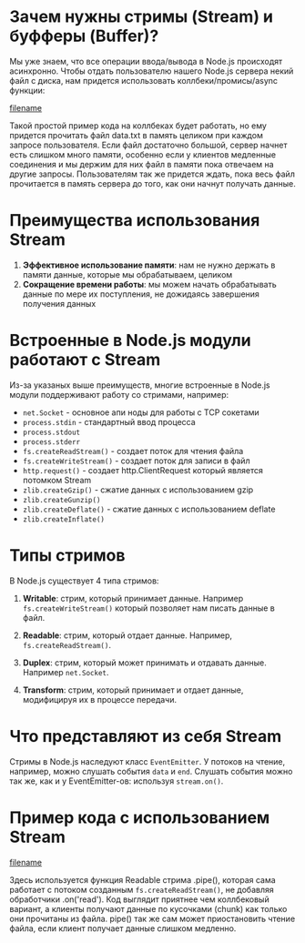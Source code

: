 # Зачем нужны стримы (Stream) и буфферы (Buffer)?

Мы уже знаем, что все операции ввода/вывода в Node.js происходят асинхронно. Чтобы отдать пользователю нашего Node.js сервера некий файл с диска, нам придется использовать коллбеки/промисы/async функции:

[filename](intro.js ':include :type=code :fragment=callback')

Такой простой пример кода на коллбеках будет работать, но ему придется прочитать файл data.txt в память целиком при каждом запросе пользователя. Если файл достаточно большой, сервер начнет есть слишком много памяти, особенно если у клиентов медленные соединения и мы держим для них файл в памяти пока отвечаем на другие запросы. Пользователям так же придется ждать, пока весь файл прочитается в память сервера до того, как они начнут получать данные.

# Преимущества использования Stream

1. **Эффективное использование памяти**: нам не нужно держать в памяти данные, которые мы обрабатываем, целиком
2. **Сокращение времени работы**: мы можем начать обрабатывать данные по мере их поступления, не дожидаясь завершения получения данных

# Встроенные в Node.js модули работают с Stream

Из-за указаных выше преимуществ, многие встроенные в Node.js модули поддерживают работу со стримами, например:

* `net.Socket` - основное апи ноды для работы с TCP сокетами
* `process.stdin` - стандартный ввод процесса
* `process.stdout`
* `process.stderr`
* `fs.createReadStream()` - создает поток для чтения файла
* `fs.createWriteStream()` - создает поток для записи в файл
* `http.request()` - создает http.ClientRequest который является потомком Stream
* `zlib.createGzip()` - сжатие данных с использованием gzip
* `zlib.createGunzip()`
* `zlib.createDeflate()` - сжатие данных с использованием deflate
* `zlib.createInflate()`

# Типы стримов

В Node.js существует 4 типа стримов:

1. **Writable**: стрим, который принимает данные. Например `fs.createWriteStream()` который позволяет нам писать данные в файл.
2. **Readable**: стрим, который отдает данные. Например, `fs.createReadStream()`.

3. **Duplex**: стрим, который может принимать и отдавать данные. Например `net.Socket`.

4. **Transform**: стрим, который принимает и отдает данные, модифицируя их в процессе передачи.

# Что представляют из себя Stream

Стримы в Node.js наследуют класс `EventEmitter`. У потоков на чтение, например, можно слушать события `data` и `end`. Слушать события можно так же, как и у EventEmitter-ов: используя `stream.on()`.

# Пример кода с использованием Stream

[filename](intro.js ':include :type=code :fragment=stream')

Здесь используется функция Readable стрима .pipe(), которая сама работает с потоком созданным `fs.createReadStream()`, не добавляя обработчики .on('read'). Код выглядит приятнее чем коллбековый вариант, а клиенты получают данные по кусочками (chunk) как только они прочитаны из файла. pipe() так же сам может приостановить чтение файла, если клиент получает данные слишком медленно.
